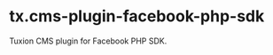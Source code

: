 tx.cms-plugin-facebook-php-sdk
==============================

Tuxion CMS plugin for Facebook PHP SDK.